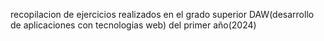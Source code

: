 recopilacion de ejercicios realizados en el grado superior DAW(desarrollo de aplicaciones con tecnologias web) del primer año(2024)
